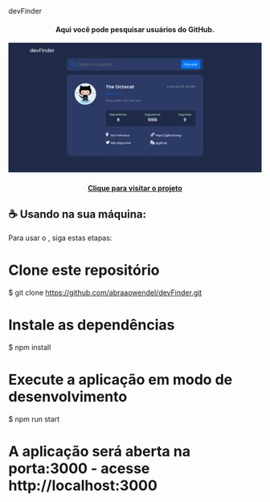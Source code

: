 # <h1 align="center">

<br>devFinder

</h1>

<h4 align="center">
  Aqui você pode pesquisar usuários do GitHub.
</h4>

<div align="center">
    <img src="public\template.png" alt="imagem do projeto">
</div>

<h4 align="center"><a href="https://dev-finder-three.vercel.app/" target="_blank">Clique para visitar o projeto</a></h4>

## ☕ Usando <devFinder> na sua máquina:

Para usar o <devFinder>, siga estas etapas:

# Clone este repositório

$ git clone https://github.com/abraaowendel/devFinder.git

# Instale as dependências

$ npm install

# Execute a aplicação em modo de desenvolvimento

$ npm run start

# A aplicação será aberta na porta:3000 - acesse http://localhost:3000



